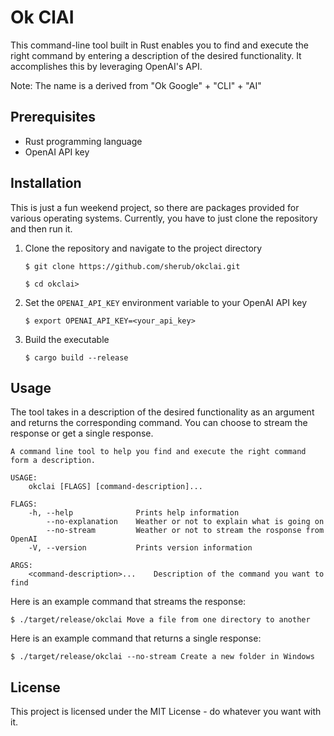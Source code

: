 # Ok ClAI

This command-line tool built in Rust enables you to find and execute the right
command by entering a description of the desired functionality. It accomplishes
this by leveraging OpenAI's API.

Note: The name is a derived from "Ok Google" + "CLI" + "AI"

## Prerequisites

- Rust programming language
- OpenAI API key

## Installation

This is just a fun weekend project, so there are packages provided for various
operating systems. Currently, you have to just clone the repository and then run
it.

1. Clone the repository and navigate to the project directory

   `$ git clone https://github.com/sherub/okclai.git`

   `$ cd okclai>`

2. Set the `OPENAI_API_KEY` environment variable to your OpenAI API key

   `$ export OPENAI_API_KEY=<your_api_key>`

3. Build the executable

   `$ cargo build --release`

## Usage

The tool takes in a description of the desired functionality as an argument and
returns the corresponding command. You can choose to stream the response or get
a single response.

```shell
A command line tool to help you find and execute the right command form a description.

USAGE:
    okclai [FLAGS] [command-description]...

FLAGS:
    -h, --help              Prints help information
        --no-explanation    Weather or not to explain what is going on
        --no-stream         Weather or not to stream the rosponse from OpenAI
    -V, --version           Prints version information

ARGS:
    <command-description>...    Description of the command you want to find
```

Here is an example command that streams the response:

`$ ./target/release/okclai Move a file from one directory to another`

Here is an example command that returns a single response:

`$ ./target/release/okclai --no-stream Create a new folder in Windows`

## License

This project is licensed under the MIT License - do whatever you want with it.
